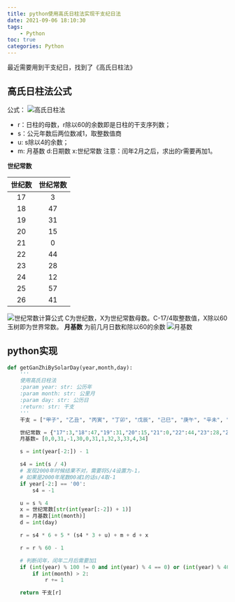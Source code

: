 ```yaml
---
title: python使用高氏日柱法实现干支纪日法
date: 2021-09-06 18:10:30
tags: 
    - Python
toc: true
categories: Python
---
```



最近需要用到干支纪日，找到了《高氏日柱法》
<!--more-->

## 高氏日柱法公式
公式：
![](https://www.zhihu.com/equation?tex=r%3D%5Cfrac%7Bs%7D%7B4%7D%5Ctimes6%2B5%28%5Cfrac%7Bs%7D%7B4%7D%5Ctimes3%2Bu%29%2Bm%2Bd%2Bx "高氏日柱法")
+ r：日柱的母数，r除以60的余数即是日柱的干支序列数；
+ s：公元年数后两位数减1，取整数值商
+ u: s除以4的余数；
+ m: 月基数 d:日期数 x:世纪常数
注意：闰年2月之后，求出的r需要再加1。

**世纪常数**

| 世纪数 | 世纪常数 |
| :----: | :------: |
|   17   |    3     |
|   18   |    47    |
|   19   |    31    |
|   20   |    15    |
|   21   |    0     |
|   22   |    44    |
|   23   |    28    |
|   24   |    12    |
|   25   |    57    |
|   26   |    41    |


![](https://www.zhihu.com/equation?tex=X%3D44%28C-17%29%2B%5Cfrac%7BC-17%7D%7B4%7D%2B3  "世纪常数计算公式")
C为世纪数，X为世纪常数母数。C-17/4取整数值，X除以60玉树即为世界常数。
**月基数**
为前几月日数和除以60的余数
![](https://cdn.jsdelivr.net/gh/ruxia-TJY/BlogUse@latest/img/2021/9/6/1/1.png "月基数")


## python实现
```python
def getGanZhiBySolarDay(year,month,day):
    '''
    使用高氏日柱法
    :param year: str: 公历年
    :param month: str: 公里月
    :param day: str: 公历日
    :return: str: 干支
    '''
    干支 = ["甲子", "乙丑", "丙寅", "丁卯", "戊辰", "己巳", "庚午", "辛未", "壬申", "癸酉", "甲戌", "乙亥", "丙子", "丁丑", "戊寅", "己卯", "庚辰", "辛巳", "壬午", "癸未", "甲申", "乙酉", "丙戌", "丁亥", "戊子", "己丑", "庚寅", "辛卯", "壬辰", "癸巳", "甲午", "乙未", "丙申", "丁酉", "戊戌", "己亥", "庚子", "辛丑", "壬寅", "癸卯", "甲辰", "乙巳", "丙午", "丁未", "戊申", "己酉", "庚戌", "辛亥", "壬子", "癸丑", "甲寅", "乙卯", "丙辰", "丁巳", "戊午", "己未", "庚申", "辛酉", "壬戌", "癸亥"]

    世纪常数 = {"17":3,"18":47,"19":31,"20":15,"21":0,"22":44,"23":28,"24":12,"25":57,"26":41}
    月基数= [0,0,31,-1,30,0,31,1,32,3,33,4,34]

    s = int(year[-2:]) - 1

    s4 = int(s / 4)
    # 发现2000年时候结果不对，需要将S/4设置为-1，
    # 如果是2000年尾数00减1的话s/4取-1
    if year[-2:] == '00':
        s4 = -1

    u = s % 4
    x = 世纪常数[str(int(year[:-2]) + 1)]
    m = 月基数[int(month)]
    d = int(day)

    r = s4 * 6 + 5 * (s4 * 3 + u) + m + d + x

    r = r % 60 - 1

    # 判断闰年，闰年二月后需要加1
    if (int(year) % 100 != 0 and int(year) % 4 == 0) or (int(year) % 400 == 0):
        if int(month) > 2:
            r += 1

    return 干支[r]
```
